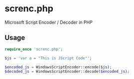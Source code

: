 # screnc.php
Microsoft Script Encoder / Decoder in PHP

## Usage
```php
require_once 'screnc.php';

$js = 'var a = "This is JScript Code"';

$encoded_js = WindowsScriptEncoder::encode($js);
$decoded_js = WindowsScriptEncoder::decode($encoded_js);
```

